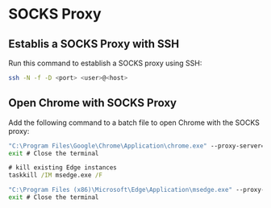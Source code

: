 # SOCKS Proxy

## Establis a SOCKS Proxy with SSH

Run this command to establish a SOCKS proxy using SSH:
```bash
ssh -N -f -D <port> <user>@<host>
```

## Open Chrome with SOCKS Proxy

Add the following command to a batch file to open Chrome with the SOCKS proxy:

```bat title="chrome.bat"
"C:\Program Files\Google\Chrome\Application\chrome.exe" --proxy-server="socks://127.0.0.1:<port>"
exit # Close the terminal
```

```bat title="edge.bat"
# kill existing Edge instances
taskkill /IM msedge.exe /F

"C:\Program Files (x86)\Microsoft\Edge\Application\msedge.exe" --proxy-server="socks://127.0.0.1:<port>"
exit # Close the terminal
```
